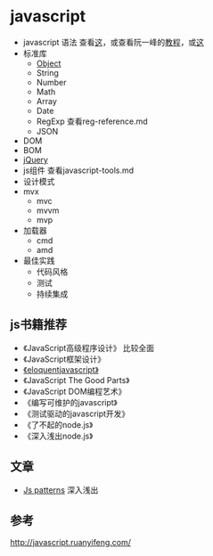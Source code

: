 # javascript
* javascript 语法 查看[这](javascript-basic.md)，或查看阮一峰的[教程](http://javascript.ruanyifeng.com/grammar/basic.html)，或[这](http://gitbookio.github.io/javascript/)
* 标准库
	* [Object](stdlib/object.md)
	* String
	* Number
	* Math
	* Array
	* Date
	* RegExp 查看reg-reference.md
	* JSON
* DOM
* BOM
* [jQuery](jquery)
* js组件 查看javascript-tools.md
* 设计模式
* mvx
    * mvc
    * mvvm
    * mvp
* 加载器
    * cmd
    * amd
* 最佳实践
    * 代码风格
    * 测试
    * 持续集成

## js书籍推荐
* 《JavaScript高级程序设计》 比较全面
* 《JavaScript框架设计》
* [《eloquentjavascript》](http://eloquentjavascript.net)
* 《JavaScript The Good Parts》
* 《JavaScript DOM编程艺术》
* 《编写可维护的javascript》
* 《测试驱动的javascript开发》
* 《了不起的node.js》
* 《深入浅出node.js》

## 文章
* [Js patterns](http://shichuan.github.io/javascript-patterns/) 深入浅出
　
## 参考
http://javascript.ruanyifeng.com/
